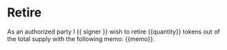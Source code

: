 # Retire

As an authorized party I {{ signer }} wish to retire {{quantity}} tokens out of the total supply with the following memo: {{memo}}.